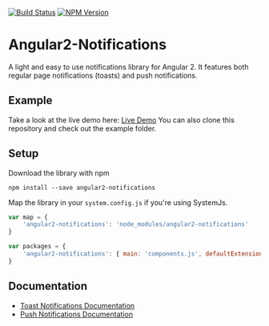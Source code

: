 [![Build Status](https://travis-ci.org/flauc/angular2-notifications.svg?branch=master)](https://travis-ci.org/flauc/angular2-notifications)
[![NPM Version](https://img.shields.io/badge/npm-0.4.47-brightgreen.svg?style=flat)](https://www.npmjs.com/package/angular2-notifications)
# Angular2-Notifications
A light and easy to use notifications library for Angular 2. It features both regular page notifications (toasts) and push notifications. 

## Example
Take a look at the live demo here: [Live Demo](http://flauc.github.io/angular2-notifications)
You can also clone this repository and check out the example folder.

## Setup
Download the library with npm
```
npm install --save angular2-notifications
```

Map the library in your `system.config.js` if you're using SystemJs.
```js
var map = {
    'angular2-notifications': 'node_modules/angular2-notifications'
}

var packages = {
    'angular2-notifications': { main: 'components.js', defaultExtension: 'js' }
}
```

## Documentation 

* [Toast Notifications Documentation](https://github.com/flauc/angular2-notifications/tree/master/docs/toastNotifications.md)
* [Push Notifications Documentation](https://github.com/flauc/angular2-notifications/tree/master/docs/pushNotifications.md)

